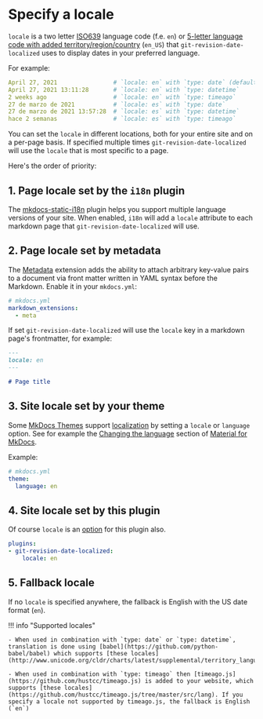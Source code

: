 # Specify a locale

`locale` is a two letter [ISO639](https://en.wikipedia.org/wiki/List_of_ISO_639-1_codes) language code (f.e. `en`) or [5-letter language code with added territory/region/country](https://www.mkdocs.org/user-guide/localizing-your-theme/#supported-locales) (`en_US`) that `git-revision-date-localized` uses to display dates in your preferred language.

For example:

```yaml
April 27, 2021                # `locale: en` with `type: date` (default)
April 27, 2021 13:11:28       # `locale: en` with `type: datetime`
2 weeks ago                   # `locale: en` with `type: timeago`
27 de marzo de 2021           # `locale: es` with `type: date`
27 de marzo de 2021 13:57:28  # `locale: es` with `type: datetime`
hace 2 semanas                # `locale: es` with `type: timeago`
```

You can set the `locale` in different locations, both for your entire site and on a per-page basis. If specified multiple times `git-revision-date-localized` will use the `locale` that is most specific to a page.

Here's the order of priority:

## 1. Page locale set by the `i18n` plugin

The [mkdocs-static-i18n](https://github.com/ultrabug/mkdocs-static-i18n) plugin helps you support multiple language versions of your site. When enabled, `i18n` will add a `locale` attribute to each markdown page that `git-revision-date-localized` will use.

## 2. Page locale set by metadata

The [Metadata](https://python-markdown.github.io/extensions/meta_data/) extension adds the ability to attach arbitrary key-value pairs to a document via front matter written in YAML syntax before the Markdown. Enable it in your `mkdocs.yml`:

```yaml
# mkdocs.yml
markdown_extensions:
  - meta
```

If set `git-revision-date-localized` will use the `locale` key in a markdown page's frontmatter, for example:

```md
---
locale: en
---

# Page title
```

## 3. Site locale set by your theme

Some [MkDocs Themes](https://github.com/mkdocs/mkdocs/wiki/MkDocs-Themes) support [localization](https://www.mkdocs.org/user-guide/localizing-your-theme/) by setting a `locale` or `language` option. See for example the [Changing the language](https://squidfunk.github.io/mkdocs-material/setup/changing-the-language/) section of [Material for MkDocs](https://squidfunk.github.io/mkdocs-material/).

Example:

```yaml
# mkdocs.yml
theme:
  language: en
```

## 4. Site locale set by this plugin

Of course `locale` is an [option](../options.md) for this plugin also.

```yaml
plugins:
- git-revision-date-localized:
    locale: en
```

## 5. Fallback locale

If no `locale` is specified anywhere, the fallback is English with the US date format (`en`).

!!! info "Supported locales"

    - When used in combination with `type: date` or `type: datetime`, translation is done using [babel](https://github.com/python-babel/babel) which supports [these locales](http://www.unicode.org/cldr/charts/latest/supplemental/territory_language_information.html)

    - When used in combination with `type: timeago` then [timeago.js](https://github.com/hustcc/timeago.js) is added to your website, which supports [these locales](https://github.com/hustcc/timeago.js/tree/master/src/lang). If you specify a locale not supported by timeago.js, the fallback is English (`en`)
